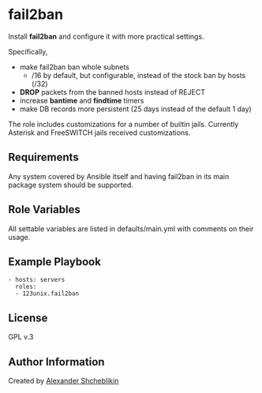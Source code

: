 fail2ban
=========

Install **fail2ban** and configure it with more practical settings.

Specifically,
  * make fail2ban ban whole subnets
      *  /16 by default, but configurable, instead of the stock ban by hosts (/32)
  * **DROP** packets from the banned hosts instead of REJECT
  * increase **bantime** and **findtime** timers
  * make DB records more persistent (25 days instead of the default 1 day)

The role includes customizations for a number of builtin jails. Currently Asterisk and FreeSWITCH jails received customizations.

Requirements
------------

Any system covered by Ansible itself and having fail2ban in its main package system should be supported.

Role Variables
--------------

All settable variables are listed in defaults/main.yml with comments on their usage.

Example Playbook
----------------

    - hosts: servers
      roles:
      - 123unix.fail2ban

License
-------

GPL v.3

Author Information
------------------

Created by [Alexander Shcheblikin](https://www.123unix.com)
